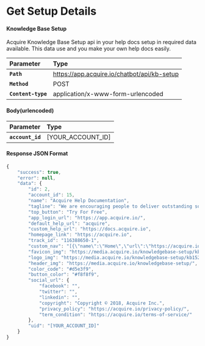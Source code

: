 # Get Setup Details

#### **Knowledge Base Setup**

Acquire Knowledge Base Setup api in your help docs setup in required data available. This data use and you make your own help docs easily.

| Parameter | Type |
| :--- | :--- |
| **`Path`** | https://app.acquire.io/chatbot/api/kb-setup |
| **`Method`** | POST |
| **`Content-type`** | application/x-www-form-urlencoded |

####  **Body\(urlencoded\)**

| Parameter | Type |
| :--- | :--- |
|  **`account_id`** |  \[YOUR\_ACCOUNT\_ID\] |

####  **Response JSON Format**

```javascript
{
    "success": true,
    "error": null,
    "data": {
        "id": 2,
        "account_id": 15,
        "name": "Acquire Help Documentation",
        "tagline": "We are encouraging people to deliver outstanding solutions with great experiences.",
        "top_button": "Try For Free",
        "app_login_url": "https://app.acquire.io/",
        "default_help_url": "acquire",
        "custom_help_url": "https://docs.acquire.io",
        "homepage_link": "https://acquire.io",
        "track_id": "116388650-1",
        "custom_nav": "[{\"name\":\"Home\",\"url\":\"https://acquire.io/\"}]",
        "favicon_img": "https://media.acquire.io/knowledgebase-setup/kb15254774402851.png",
        "logo_img": "https://media.acquire.io/knowledgebase-setup/kb15254774489461.png",
        "header_img": "https://media.acquire.io/knowledgebase-setup/",
        "color_code": "#d5e3f9",
        "button_color": "#f8f8f9",
        "social_url": {
            "facebook": "",
            "twitter": "",
            "linkedin": "",
            "copyright": "Copyright © 2018, Acquire Inc.",
            "privacy_policy": "https://acquire.io/privacy-policy/",
            "term_condition": "https://acquire.io/terms-of-service/"
        },
        "uid": "[YOUR_ACCOUNT_ID]"
    }
}
```



